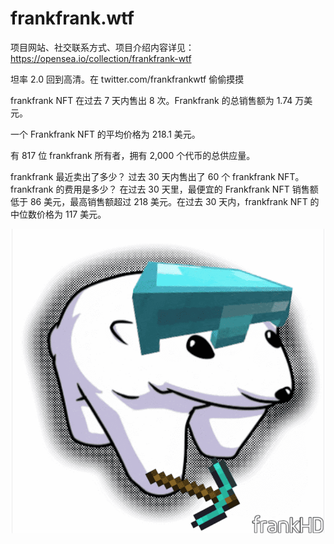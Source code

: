 # frankfrank.wtf

项目网站、社交联系方式、项目介绍内容详见：https://opensea.io/collection/frankfrank-wtf

坦率 2.0 回到高清。在 twitter.com/frankfrankwtf 偷偷摸摸

frankfrank NFT 在过去 7 天内售出 8 次。Frankfrank 的总销售额为 1.74 万美元。

一个 Frankfrank NFT 的平均价格为 218.1 美元。

有 817 位 frankfrank 所有者，拥有 2,000 个代币的总供应量。

frankfrank 最近卖出了多少？
过去 30 天内售出了 60 个 frankfrank NFT。
frankfrank 的费用是多少？
在过去 30 天里，最便宜的 Frankfrank NFT 销售额低于 86 美元，最高销售额超过 218 美元。在过去 30 天内，frankfrank NFT 的中位数价格为 117 美元。

![nft](01.png)

